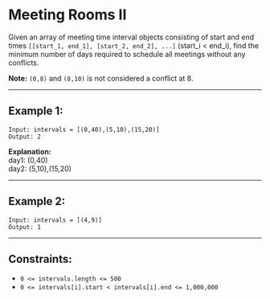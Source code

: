 # Meeting Rooms II

Given an array of meeting time interval objects consisting of start and end
times `[[start_1, end_1], [start_2, end_2], ...]` (start_i < end_i), find the
minimum number of days required to schedule all meetings without any conflicts.

**Note:** `(0,8)` and `(8,10)` is not considered a conflict at 8.

---

## Example 1:

```
Input: intervals = [(0,40),(5,10),(15,20)]
Output: 2
```

**Explanation:**  
day1: (0,40)  
day2: (5,10),(15,20)

---

## Example 2:

```
Input: intervals = [(4,9)]
Output: 1
```

---

## Constraints:

- `0 <= intervals.length <= 500`
- `0 <= intervals[i].start < intervals[i].end <= 1,000,000`
